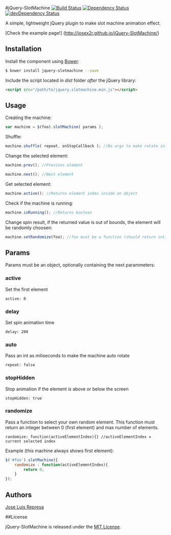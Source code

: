 #jQuery-SlotMachine [![Build Status](https://travis-ci.org/josex2r/jQuery-SlotMachine.svg?branch=master)](https://travis-ci.org/josex2r/jQuery-SlotMachine) [![Dependency Status](https://david-dm.org/josex2r/jQuery-SlotMachine.svg)](https://david-dm.org/josex2r/jQuery-SlotMachine) [![devDependency Status](https://david-dm.org/josex2r/jQuery-SlotMachine/dev-status.svg)](https://david-dm.org/josex2r/jQuery-SlotMachine#info=devDependencies)

A simple, lightweight jQuery plugin to make slot machine animation effect.

[Check the example page!] (http://josex2r.github.io/jQuery-SlotMachine/)

## Installation

Install the component using [Bower](http://bower.io/):

```sh
$ bower install jquery-slotmachine --save
```

Include the script located in *dist* folder *after* the jQuery library:

```html
<script src="/path/to/jquery.slotmachine.min.js"></script>
```

## Usage

Creating the machine:

```javascript
var machine = $(foo).slotMachine( params );
```

Shuffle:

```javascript
machine.shuffle( repeat, onStopCallback ); //No args to make rotate infinitely
```

Change the selected element:

```javascript
machine.prev(); //Previous element

machine.next(); //Next element
```

Get selected element:

```javascript
machine.active(); //Returns element index inside an object
```

Check if the machine is running:

```javascript
machine.isRunning(); //Returns boolean
```

Change spin result, if the returned value is out of bounds, the element will be randomly choosen:

```javascript
machine.setRandomize(foo); //foo must be a function (should return int) or an int
```

## Params

Params must be an object, optionally containing the next parammeters:

### active

Set the first element

    active: 0
    
### delay

Set spin animation time

    delay: 200
    
### auto

Pass an int as miliseconds to make the machine auto rotate

    repeat: false

### stopHidden

Stop animation if the element is above or below the screen

    stopHidden: true

### randomize

Pass a function to select your own random element. This function must return an integer between 0 (first element) and max number of elements.

    randomize: function(activeElementIndex){} //activeElementIndex = current selected index
    
Example (this machine always shows first element):

```javascript
$('#foo').slotMachine({
	randomize : function(activeElementIndex){
		return 0;
	}
});
```
    
## Authors

[Jose Luis Represa](https://github.com/josex2r)

##License

jQuery-SlotMachine is released under the [MIT License](http://opensource.org/licenses/MIT).